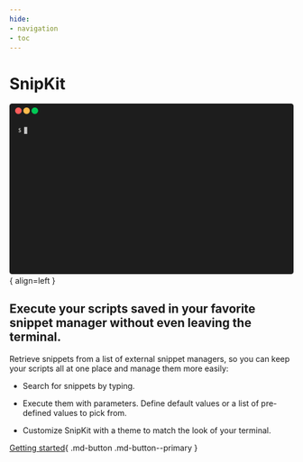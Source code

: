 ```yaml
---
hide:
- navigation
- toc
---
```


# SnipKit

![Demo](./images/demo.gif){ align=left }

## Execute your scripts saved in your favorite snippet manager without even leaving the terminal.

Retrieve snippets from a list of external snippet managers, so you can keep your scripts all at one place and manage 
them more easily:

* Search for snippets by typing.

* Execute them with parameters. Define default values or a list of pre-defined values to pick from.

* Customize SnipKit with a theme to match the look of your terminal.

[Getting started](./getting-started/overview.md){ .md-button .md-button--primary }
